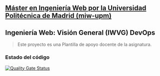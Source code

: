 ## [Máster en Ingeniería Web por la Universidad Politécnica de Madrid (miw-upm)](http://miw.etsisi.upm.es)
## Ingeniería Web: Visión General (IWVG) DevOps
> Este proyecto es una Plantilla de apoyo docente de la asignatura.

### Estado del código

[![Quality Gate Status](https://sonarcloud.io/api/project_badges/measure?project=Meng80_iwvg-devops-yang-mengling&metric=alert_status)](https://sonarcloud.io/summary/new_code?id=Meng80_iwvg-devops-yang-mengling)

